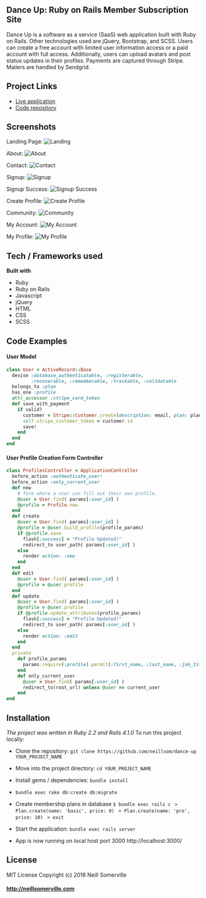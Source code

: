 ## Dance Up: Ruby on Rails Member Subscription Site
Dance Up is a software as a service (SaaS) web application built with Ruby on Rails. Other technologies used are jQuery, Bootstrap, and SCSS. Users can create a free account with limited user information access or a paid account with full access. Additionally, users can upload avatars and post status updates in their profiles. Payments are captured through Stripe. Mailers are handled by Sendgrid.

## Project Links
- [Live application](https://rails-dance-up.herokuapp.com/)
- [Code repository](https://github.com/neillsom/dance-up) 

## Screenshots
Landing Page:
![Landing](https://s3-us-west-2.amazonaws.com/neillsomerville/dance-up/neill_somerville_portfolio_dance_up_01_landing.jpg "Landing Page")

About:
![About](https://s3.us-west-2.amazonaws.com/neillsomerville/dance-up/neill_somerville_portfolio_dance_up_02_about.jpg "About")

Contact:
![Contact](https://s3.us-west-2.amazonaws.com/neillsomerville/dance-up/neill_somerville_portfolio_dance_up_03_contact.jpg "Contact")
	
Signup:
![Signup](https://s3.us-west-2.amazonaws.com/neillsomerville/dance-up/neill_somerville_portfolio_dance_up_04_signup.jpg "Signup")

Signup Success:
![Signup Success](https://s3.us-west-2.amazonaws.com/neillsomerville/dance-up/neill_somerville_portfolio_dance_up_04_signup_success.jpg "Signup Success")

Create Profile:
![Create Profile](https://s3.us-west-2.amazonaws.com/neillsomerville/dance-up/neill_somerville_portfolio_dance_up_05_create_profile.jpg "Create Profile")

Community:
![Community](https://s3.us-west-2.amazonaws.com/neillsomerville/dance-up/neill_somerville_portfolio_dance_up_06_community.jpg "Community")

My Account:
![My Account](https://s3.us-west-2.amazonaws.com/neillsomerville/dance-up/neill_somerville_portfolio_dance_up_07_my_account.jpg "My Account")

My Profile:
![My Profile](https://s3.us-west-2.amazonaws.com/neillsomerville/dance-up/neill_somerville_portfolio_dance_up_08_my_profile.jpg "My Profile")

## Tech / Frameworks used
<b>Built with</b>
- Ruby
- Ruby on Rails
- Javascript 
- jQuery
- HTML
- CSS
- SCSS

## Code Examples
#### User Model
```ruby
class User < ActiveRecord::Base
  devise :database_authenticatable, :registerable,
         :recoverable, :rememberable, :trackable, :validatable
  belongs_to :plan
  has_one :profile
  attr_accessor :stripe_card_token
  def save_with_payment
    if valid?
      customer = Stripe::Customer.create(description: email, plan: plan_id, card: stripe_card_token)
      self.stripe_customer_token = customer.id
      save!
    end
  end
end
```

#### User Profile Creation Form Controller
```ruby
class ProfilesController < ApplicationController
  before_action :authenticate_user!
  before_action :only_current_user
  def new
    # form where a user can fill out their own profile.
    @user = User.find( params[:user_id] )
    @profile = Profile.new
  end
  def create 
    @user = User.find( params[:user_id] )
    @profile = @user.build_profile(profile_params)
    if @profile.save
      flash[:success] = "Profile Updated!"
      redirect_to user_path( params[:user_id] )
    else
      render action: :new
    end
  end
  def edit
    @user = User.find( params[:user_id] )
    @profile = @user.profile
  end
  def update
    @user = User.find( params[:user_id] )
    @profile = @user.profile
    if @profile.update_attributes(profile_params)
      flash[:success] = "Profile Updated!"
      redirect_to user_path( params[:user_id] )
    else
      render action: :edit
    end
  end
  private
    def profile_params
      params.require(:profile).permit(:first_name, :last_name, :job_title, :phone_number, :contact_email, :description, :avatar)
    end
    def only_current_user
      @user = User.find( params[:user_id] )
      redirect_to(root_url) unless @user == current_user
    end
end
```

## Installation
*The project was written in Ruby 2.2 and Rails 4.1.0*
To run this project locally:
- Clone the repository: `git clone https://github.com/neillsom/dance-up YOUR_PROJECT_NAME`
- Move into the project directory: `cd YOUR_PROJECT_NAME`
- Install gems / dependencies: `bundle install`
- `bundle exec rake db:create db:migrate`
- Create membership plans in database
`$ bundle exec rails c`
` > Plan.create(name: 'basic', price: 0)`
` > Plan.create(name: 'pro', price: 10)`
` > exit`

- Start the application: `bundle exec rails server`
- App is now running on local host port 3000 http://localhost:3000/

## License
MIT License
Copyright (c) 2018 Neill Somerville

#### http://neillsomerville.com